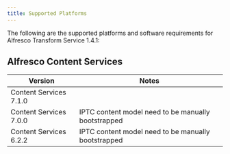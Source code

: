 ```yaml
---
title: Supported Platforms
---
```


The following are the supported platforms and software requirements for Alfresco Transform Service 1.4.1:

## Alfresco Content Services

|Version|Notes|
|-------|-----|
|Content Services 7.1.0||
|Content Services 7.0.0|IPTC content model need to be manually bootstrapped|
|Content Services 6.2.2|IPTC content model need to be manually bootstrapped|



